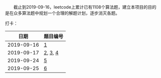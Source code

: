 　　截止到2019-09-16，leetcode上累计已有1108个算法题，建立本项目的目的是在众多算法题中规划一个合理的解题计划，逐步消灭各题。

打卡：

| 日期 | 题目编号 |
|---|---|
| 2019-09-16 | [1](../../../README.md) |
| 2019-09-17 | [2](../../../README.md), [3](../../../README.md), [4](../../../README.md) |
| 2019-09-24 | [5](../../../README.md) |
| 2019-09-25 | [6](../../../README.md) |